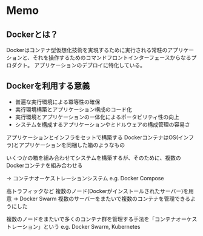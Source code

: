 # Memo

## Dockerとは？
Dockerはコンテナ型仮想化技術を実現するために実行される常駐のアプリケーションと、それを操作するためのコマンドフロントインターフェースからなるプロダクト。
アプリケーションのデプロイに特化している。

## Dockerを利用する意義

* 普遍な実行環境による冪等性の確保
* 実行環境構築とアプリケーション構成のコード化
* 実行環境とアプリケーションの一体化によるポータビリティ性の向上
* システムを構成するアプリケーションやミドルウェアの構成管理の容易さ


アプリケーションとインフラをセットで構築する
DockerコンテナはOS(インフラ)とアプリケーションを同梱した箱のようなもの


いくつかの箱を組み合わせてシステムを構築するが、そのために、複数のDockerコンテナを組み合わせる

→ コンテナオーケストレーションシステム
e.g. Docker Compose


高トラフィックなど
複数のノード(Dockerがインストールされたサーバー)を用意
→ Docker Swarm
複数のサーバーをまたいで複数のコンテナを管理できるようにした


複数のノードをまたいで多くのコンテナ群を管理する手法を「コンテナオーケストレーション」という
e.g. Docker Swarm, Kubernetes













